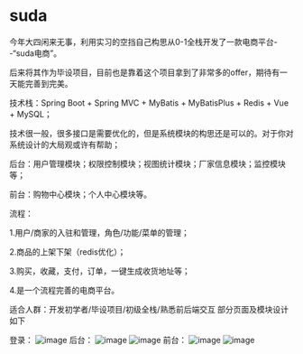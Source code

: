 # suda
今年大四闲来无事，利用实习的空挡自己构思从0-1全栈开发了一款电商平台--“suda电商”。

后来将其作为毕设项目，目前也是靠着这个项目拿到了非常多的offer，期待有一天能完善到完美。


技术栈：Spring Boot + Spring MVC + MyBatis + MyBatisPlus + Redis + Vue + MySQL；


技术很一般，很多接口是需要优化的，但是系统模块的构思还是可以的。对于你对系统设计的大局观或许有帮助；

后台：用户管理模块；权限控制模块；视图统计模块；厂家信息模块；监控模块等；

前台：购物中心模块；个人中心模块等。


流程：

1.用户/商家的入驻和管理，角色/功能/菜单的管理；

2.商品的上架下架（redis优化）；

3.购买，收藏，支付，订单，一键生成收货地址等；

4.是一个流程完善的电商平台。


适合人群：开发初学者/毕设项目/初级全栈/熟悉前后端交互
部分页面及模块设计如下

登录：
![image](https://github.com/user-attachments/assets/a7fc1e04-47de-4537-8ede-255a8d951fa9)
后台：
![image](https://github.com/user-attachments/assets/48f0935c-9ff8-4d0f-8d1a-001e283cfd50)
![image](https://github.com/user-attachments/assets/18b6bbaa-02fc-4671-9452-cc902a0c6f65)
前台：
![image](https://github.com/user-attachments/assets/cf2d6b52-c5e2-4a54-83f1-2300513b4151)
![image](https://github.com/user-attachments/assets/2b45e89d-cb6d-4f3f-9815-ef6073d4036f)
